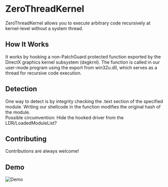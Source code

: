 <h1>ZeroThreadKernel</h1>
<p>ZeroThreadKernel allows you to execute arbitrary code recursively at kernel-level without a system thread.</p>
<h2>How It Works</h2>
<p>It works by hooking a non-PatchGuard protected function exported by the DirectX graphics kernel subsystem (dxgkrnl). The function is called in our user-mode program using the export from win32u.dll, which serves as a thread for recursive code execution.</p>
<h2>Detection</h2>
<p>One way to detect is by integrity checking the .text section of the specified module. Writing our shellcode in the function modifies the original hash of the module. <br> Possible circumvention: Hide the hooked driver from the LDR/LoadedModuleList?</p>
<h2>Contributing</h2>
<p>Contributions are always welcome!</p>
<h2>Demo</h2>

![Demo](demo.gif)
